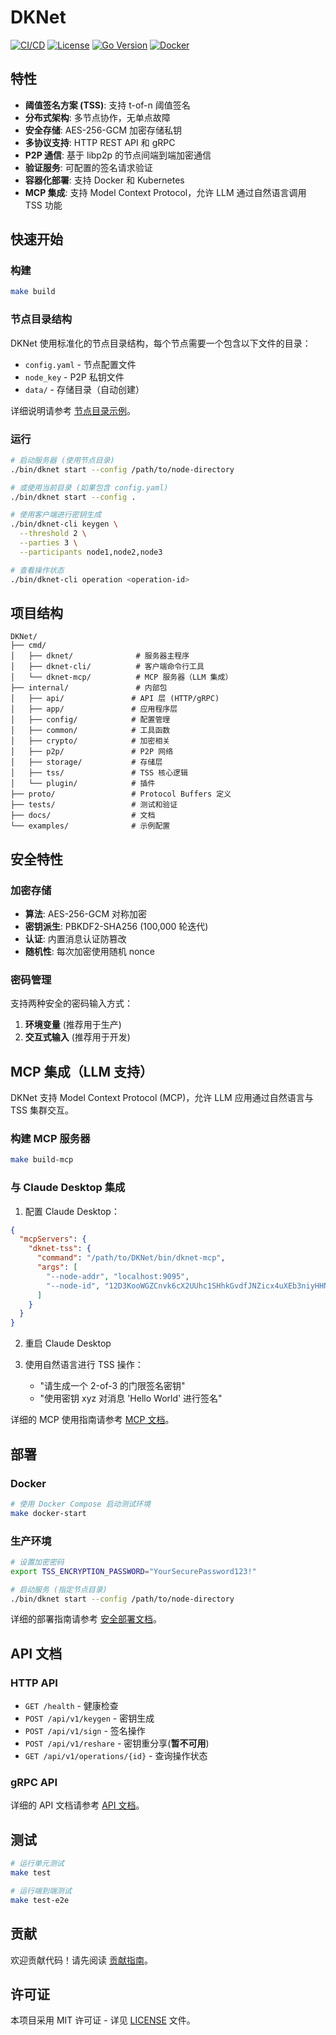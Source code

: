 # DKNet

[![CI/CD](https://github.com/dreamer-zq/DKNet/actions/workflows/ci.yml/badge.svg)](https://github.com/dreamer-zq/DKNet/actions/workflows/ci.yml)
[![License](https://img.shields.io/badge/license-MIT-blue.svg)](LICENSE)
[![Go Version](https://img.shields.io/badge/go-1.23+-blue.svg)](https://golang.org/dl/)
[![Docker](https://img.shields.io/badge/docker-supported-blue.svg)](https://hub.docker.com/r/dreamer-zq/dknet)

## 特性

- **阈值签名方案 (TSS)**: 支持 t-of-n 阈值签名
- **分布式架构**: 多节点协作，无单点故障
- **安全存储**: AES-256-GCM 加密存储私钥
- **多协议支持**: HTTP REST API 和 gRPC
- **P2P 通信**: 基于 libp2p 的节点间端到端加密通信
- **验证服务**: 可配置的签名请求验证
- **容器化部署**: 支持 Docker 和 Kubernetes
- **MCP 集成**: 支持 Model Context Protocol，允许 LLM 通过自然语言调用 TSS 功能

## 快速开始

### 构建

```bash
make build
```

### 节点目录结构

DKNet 使用标准化的节点目录结构，每个节点需要一个包含以下文件的目录：

- `config.yaml` - 节点配置文件
- `node_key` - P2P 私钥文件  
- `data/` - 存储目录（自动创建）

详细说明请参考 [节点目录示例](examples/node-directory-example/)。

### 运行

```bash
# 启动服务器 (使用节点目录)
./bin/dknet start --config /path/to/node-directory

# 或使用当前目录 (如果包含 config.yaml)
./bin/dknet start --config .

# 使用客户端进行密钥生成
./bin/dknet-cli keygen \
  --threshold 2 \
  --parties 3 \
  --participants node1,node2,node3

# 查看操作状态
./bin/dknet-cli operation <operation-id>
```

## 项目结构

```text
DKNet/
├── cmd/
│   ├── dknet/              # 服务器主程序
│   ├── dknet-cli/          # 客户端命令行工具
│   └── dknet-mcp/          # MCP 服务器（LLM 集成）
├── internal/               # 内部包
│   ├── api/               # API 层 (HTTP/gRPC)
│   ├── app/               # 应用程序层
│   ├── config/            # 配置管理
│   ├── common/            # 工具函数
│   ├── crypto/            # 加密相关
│   ├── p2p/               # P2P 网络
│   ├── storage/           # 存储层
│   ├── tss/               # TSS 核心逻辑
│   └── plugin/            # 插件
├── proto/                 # Protocol Buffers 定义
├── tests/                 # 测试和验证
├── docs/                  # 文档
└── examples/              # 示例配置
```

## 安全特性

### 加密存储

- **算法**: AES-256-GCM 对称加密
- **密钥派生**: PBKDF2-SHA256 (100,000 轮迭代)
- **认证**: 内置消息认证防篡改
- **随机性**: 每次加密使用随机 nonce

### 密码管理

支持两种安全的密码输入方式：

1. **环境变量** (推荐用于生产)
2. **交互式输入** (推荐用于开发)

## MCP 集成（LLM 支持）

DKNet 支持 Model Context Protocol (MCP)，允许 LLM 应用通过自然语言与 TSS 集群交互。

### 构建 MCP 服务器

```bash
make build-mcp
```

### 与 Claude Desktop 集成

1. 配置 Claude Desktop：

```json
{
  "mcpServers": {
    "dknet-tss": {
      "command": "/path/to/DKNet/bin/dknet-mcp",
      "args": [
        "--node-addr", "localhost:9095",
        "--node-id", "12D3KooWGZCnvk6cX2UUhc1SHhkGvdfJNZicx4uXEb3niyHHN7ch"
      ]
    }
  }
}
```

2. 重启 Claude Desktop

3. 使用自然语言进行 TSS 操作：
   - "请生成一个 2-of-3 的门限签名密钥"
   - "使用密钥 xyz 对消息 'Hello World' 进行签名"

详细的 MCP 使用指南请参考 [MCP 文档](docs/mcp-usage.md)。

## 部署

### Docker

```bash
# 使用 Docker Compose 启动测试环境
make docker-start
```

### 生产环境

```bash
# 设置加密密码
export TSS_ENCRYPTION_PASSWORD="YourSecurePassword123!"

# 启动服务 (指定节点目录)
./bin/dknet start --config /path/to/node-directory
```

详细的部署指南请参考 [安全部署文档](docs/SECURITY.md)。

## API 文档

### HTTP API

- `GET /health` - 健康检查
- `POST /api/v1/keygen` - 密钥生成
- `POST /api/v1/sign` - 签名操作
- `POST /api/v1/reshare` - 密钥重分享(**暂不可用**)
- `GET /api/v1/operations/{id}` - 查询操作状态

### gRPC API

详细的 API 文档请参考 [API 文档](docs/api.md)。

## 测试

```bash
# 运行单元测试
make test

# 运行端到端测试
make test-e2e
```

## 贡献

欢迎贡献代码！请先阅读 [贡献指南](CONTRIBUTING.md)。

## 许可证

本项目采用 MIT 许可证 - 详见 [LICENSE](LICENSE) 文件。
